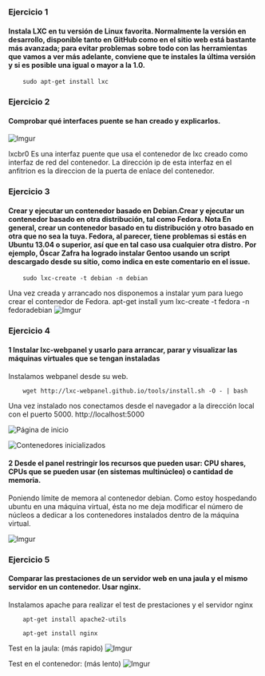 ### Ejercicio 1
#### Instala LXC en tu versión de Linux favorita. Normalmente la versión en desarrollo, disponible tanto en GitHub como en el sitio web está bastante más avanzada; para evitar problemas sobre todo con las herramientas que vamos a ver más adelante, conviene que te instales la última versión y si es posible una igual o mayor a la 1.0.

        sudo apt-get install lxc
    
### Ejercicio 2
#### Comprobar qué interfaces puente se han creado y explicarlos.

   ![Imgur](http://i.imgur.com/x95TVVn.png)
    
lxcbr0 Es una interfaz puente que usa el contenedor de lxc creado como interfaz de red del contenedor. La dirección ip de esta interfaz en el anfitrion es la direccion de la puerta de enlace del contenedor.
    
### Ejercicio 3
#### Crear y ejecutar un contenedor basado en Debian.Crear y ejecutar un contenedor basado en otra distribución, tal como Fedora. Nota En general, crear un contenedor basado en tu distribución y otro basado en otra que no sea la tuya. Fedora, al parecer, tiene problemas si estás en Ubuntu 13.04 o superior, así que en tal caso usa cualquier otra distro. Por ejemplo, Óscar Zafra ha logrado instalar Gentoo usando un script descargado desde su sitio, como indica en este comentario en el issue.

        sudo lxc-create -t debian -n debian

Una vez creada y arrancado nos disponemos a instalar yum para luego crear el contenedor de Fedora.
        apt-get install yum
        lxc-create -t fedora -n fedoradebian
![Imgur](http://i.imgur.com/8pGmRzE.png)


### Ejercicio 4
#### 1 Instalar lxc-webpanel y usarlo para arrancar, parar y visualizar las máquinas virtuales que se tengan instaladas

Instalamos webpanel desde su web.

        wget http://lxc-webpanel.github.io/tools/install.sh -O - | bash
        
Una vez instalado nos conectamos desde el navegador a la dirección local con el puerto 5000.
http://localhost:5000


![Página de inicio](http://i.imgur.com/FOx5MFA.png)

![Contenedores inicializados](http://i.imgur.com/vL7Y9A3.png)

#### 2 Desde el panel restringir los recursos que pueden usar: CPU shares, CPUs que se pueden usar (en sistemas multinúcleo) o cantidad de memoria.

Poniendo límite de memora al contenedor debian. Como estoy hospedando ubuntu en una máquina virtual, ésta no me deja modificar el número de núcleos a dedicar a los contenedores instalados dentro de la máquina virtual.

![Imgur](http://i.imgur.com/GSBmq1q.png)


### Ejercicio 5
#### Comparar las prestaciones de un servidor web en una jaula y el mismo servidor en un contenedor. Usar nginx.

Instalamos apache para realizar el test de prestaciones y el servidor nginx

        apt-get install apache2-utils
        
        apt-get install nginx
        
Test en la jaula: (más rapido)
![Imgur](http://i.imgur.com/FOsUFyl.png)

Test en el contenedor: (más lento)
![Imgur](http://i.imgur.com/UO4DQgi.png)




  
  

